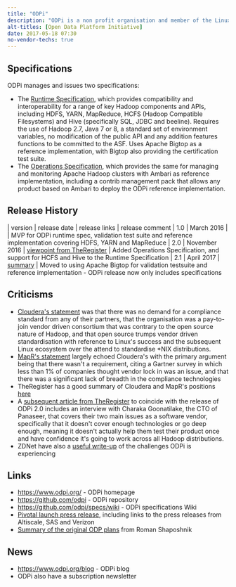 ```yaml
---
title: "ODPi"
description: "ODPi is a non profit organisation and member of the Linux Foundation that distributes reference specifications for key Hadoop components and APIs to help drive compatibility between Hadoop distributions, sponsoring Apache Bigtop as a reference implementation.  Compliance against the spec for platform vendors (to ensure any certified app will run on their platform) and software vendors (to ensure their app will run on any certified platform) is achieved through self-certification against a test suite that's bundled with Apache Bigtop.  Current technologies covered by the specifications are HDFS, YARN, MapReduce, HCFS and Hive.  Current certified distributions include Altiscale, ArenaData, Hortonworks, IBM and Infosys but notably does not include either Cloudera or MapR who have both publicly stated their objections to the organisation.  Currently certified applications are limited to DataTorrent, Apache Hawq, SAS, Syncsort, WANDisco and a range of IBM technologies.  Originally founded in February 2005 as the Open Data Platform with language that suggested it was looking to build a standard Hadoop core (the ODP core) based on HDFS, Ambari, YARN and MapReduce.  Moved under the Linux Foundation in September 2015."
alt-titles: [Open Data Platform Initiative]
date: 2017-05-18 07:30
no-vendor-techs: true
---
```

## Specifications

ODPi manages and issues two specifications:

* The [Runtime Specification](https://github.com/odpi/specs/blob/master/ODPi-Runtime.md), which provides compatibility and interoperability for a range of key Hadoop components and APIs, including HDFS, YARN, MapReduce, HCFS (Hadoop Compatible Filesystems) and Hive (specifically SQL, JDBC and beeline).  Requires the use of Hadoop 2.7, Java 7 or 8, a standard set of environment variables, no modification of the public API and any addition features functions to be committed to the ASF.  Uses Apache Bigtop as a reference implementation, with Bigtop also providing the certification test suite.
* The [Operations Specification](https://github.com/odpi/specs/blob/master/ODPi-Operations.md), which provides the same for managing and monitoring Apache Hadoop clusters with Ambari as reference implementation, including a contrib management pack that allows any product based on Ambari to deploy the ODPi reference implementation.

## Release History

| version | release date | release links | release comment
| 1.0 | March 2016 | | MVP for ODPi runtime spec, validation test suite and reference implementation covering HDFS, YARN and MapReduce
| 2.0 | November 2016 | [viewpoint from TheRegister](http://www.theregister.co.uk/2016/11/14/odpi_20/) | Added Operations Specification, and support for HCFS and Hive to the Runtime Specification
| 2.1 | April 2017 | [summary](https://www.odpi.org/blog/2017/04/05/odpi-2-1-a-tick-for-the-future-tock) | Moved to using Apache Bigtop for validation testsuite and reference implementation - ODPi release now only includes specifications

## Criticisms

* [Cloudera's statement](http://vision.cloudera.com/the-open-data-platform-alliance/) was that there was no demand for a compliance standard from any of their partners, that the organisation was a pay-to-join vendor driven consortium that was contrary to the open source nature of Hadoop, and that open source trumps vendor driven standardisation with reference to Linux's success and the subsequent Linux ecosystem over the attend to standardise *NIX distributions.
* [MapR's statement](https://mapr.com/blog/our-view-open-data-platform/) largely echoed Cloudera's with the primary argument being that there wasn't a requirement, citing a Gartner survey in which less than 1% of companies thought vendor lock in was an issue, and that there was a significant lack of breadth in the compliance technologies
* TheRegister has a good summary of Cloudera and MapR's positions [here](http://www.theregister.co.uk/2015/04/24/mapr_odp_cloudera/)
* A [subsequent article from TheRegister](http://www.theregister.co.uk/2016/11/14/odpi_20/) to coincide with the release of ODPi 2.0 includes an interview with Charaka Goonatilake, the CTO of Panaseer, that covers their two main issues as a software vendor, specifically that it doesn't cover enough technologies or go deep enough, meaning it doesn't actually help them test their product once and have confidence it's going to work across all Hadoop distributions.
* ZDNet have also a [useful write-up](http://www.zdnet.com/article/odpi-runtime-spec-aims-to-defrag-hadoop/) of the challenges ODPi is experiencing

## Links

* <https://www.odpi.org/> - ODPi homepage
* <https://github.com/odpi> - ODPi repository
* <https://github.com/odpi/specs/wiki> - ODPi specifications Wiki
* [Pivotal launch press release](https://pivotal.io/big-data/press-release/technology-leaders-unite-around-open-data-platform-to-increase-enterprise-adoption-of-hadoop-and-big-data), including links to the press releases from Altiscale, SAS and Verizon
* [Summary of the original ODP plans](https://content.pivotal.io/blog/open-data-platform-initiative-putting-an-end-to-faux-pen-source-apache-hadoop-distributions) from Roman Shaposhnik

## News

* <https://www.odpi.org/blog> - ODPi blog
* ODPi also have a subscription newsletter